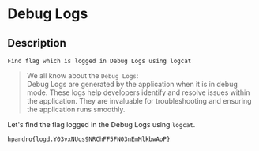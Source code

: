 # Debug Logs

## Description
```
Find flag which is logged in Debug Logs using logcat
```

> We all know about the `Debug Logs`:  
Debug Logs are generated by the application when it is in debug mode. These logs help developers identify and resolve issues within the application. They are invaluable for troubleshooting and ensuring the application runs smoothly.

Let's find the flag logged in the Debug Logs using `logcat`.
```
hpandro{logd.Y03vxNUqs9NRChFF5FN03nEmMlkbwAoP}
```
